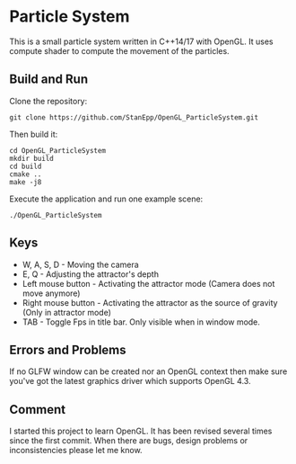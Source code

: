 # Particle System
This is a small particle system written in C++14/17 with OpenGL. It uses compute shader to compute the movement of the particles.

## Build and Run
Clone the repository:
```
git clone https://github.com/StanEpp/OpenGL_ParticleSystem.git
```
Then build it:
```
cd OpenGL_ParticleSystem
mkdir build
cd build
cmake ..
make -j8
```
Execute the application and run one example scene:
```
./OpenGL_ParticleSystem
```

## Keys
- W, A, S, D - Moving the camera
- E, Q -  Adjusting the attractor's depth
- Left mouse button  - Activating the attractor mode (Camera does not move anymore)
- Right mouse button -  Activating the attractor as the source of gravity (Only in attractor mode)
- TAB - Toggle Fps in title bar. Only visible when in window mode.


## Errors and Problems

If no GLFW window can be created nor an OpenGL context then make sure you've got the latest graphics driver which supports OpenGL 4.3.

## Comment

I started this project to learn OpenGL. It has been revised several times since the first commit. When there are bugs, design problems or inconsistencies please let me know.
